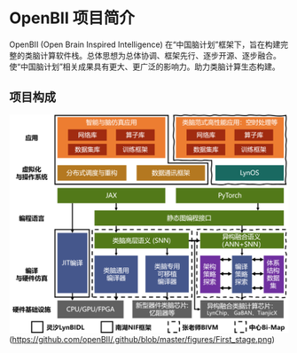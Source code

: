 # OpenBII 项目简介

OpenBII (Open Brain Inspired Intelligence) 在“中国脑计划”框架下，旨在构建完整的类脑计算软件栈。总体思想为总体协调、框架先行、逐步开源、逐步融合。使“中国脑计划”相关成果具有更大、更广泛的影响力。助力类脑计算生态构建。

## 项目构成

![Figure](../figures/First_stage.png)(https://github.com/openBII/.github/blob/master/figures/First_stage.png)

